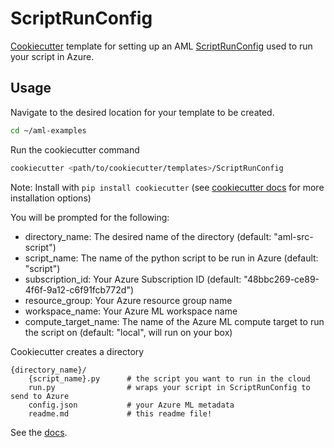 # ScriptRunConfig

[Cookiecutter](https://cookiecutter.readthedocs.io/en/1.7.2/README.html) template for setting up an AML [ScriptRunConfig](https://docs.microsoft.com/en-us/python/api/azureml-core/azureml.core.scriptrunconfig?view=azure-ml-py) used to run your script in Azure.

## Usage

Navigate to the desired location for your template to be created.

```bash
cd ~/aml-examples
```

Run the cookiecutter command

```bash
cookiecutter <path/to/cookiecutter/templates>/ScriptRunConfig
```

Note: Install with `pip install cookiecutter` (see [cookiecutter docs](https://cookiecutter.readthedocs.io/en/1.7.2/installation.html) for more installation options)

You will be prompted for the following:

- directory_name: The desired name of the directory (default: "aml-src-script")
- script_name: The name of the python script to be run in Azure (default: "script")
- subscription_id: Your Azure Subscription ID (default: "48bbc269-ce89-4f6f-9a12-c6f91fcb772d")
- resource_group: Your Azure resource group name
- workspace_name: Your Azure ML workspace name
- compute_target_name: The name of the Azure ML compute target to run the script on (default: "local", will run on your box)

Cookiecutter creates a directory

```
{directory_name}/
    {script_name}.py      # the script you want to run in the cloud
    run.py                # wraps your script in ScriptRunConfig to send to Azure
    config.json           # your Azure ML metadata
    readme.md             # this readme file!
```

See the [docs](https://docs.microsoft.com/en-us/python/api/azureml-core/azureml.core.scriptrunconfig?view=azure-ml-py).